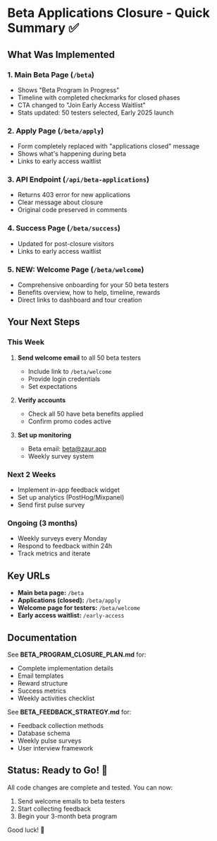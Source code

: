 # Beta Applications Closure - Quick Summary ✅

## What Was Implemented

### 1. **Main Beta Page** (`/beta`)
- Shows "Beta Program In Progress" 
- Timeline with completed checkmarks for closed phases
- CTA changed to "Join Early Access Waitlist"
- Stats updated: 50 testers selected, Early 2025 launch

### 2. **Apply Page** (`/beta/apply`)
- Form completely replaced with "applications closed" message
- Shows what's happening during beta
- Links to early access waitlist

### 3. **API Endpoint** (`/api/beta-applications`)
- Returns 403 error for new applications
- Clear message about closure
- Original code preserved in comments

### 4. **Success Page** (`/beta/success`)
- Updated for post-closure visitors
- Links to early access waitlist

### 5. **NEW: Welcome Page** (`/beta/welcome`)
- Comprehensive onboarding for your 50 beta testers
- Benefits overview, how to help, timeline, rewards
- Direct links to dashboard and tour creation

## Your Next Steps

### This Week
1. **Send welcome email** to all 50 beta testers
   - Include link to `/beta/welcome`
   - Provide login credentials
   - Set expectations

2. **Verify accounts**
   - Check all 50 have beta benefits applied
   - Confirm promo codes active

3. **Set up monitoring**
   - Beta email: beta@zaur.app
   - Weekly survey system

### Next 2 Weeks
- Implement in-app feedback widget
- Set up analytics (PostHog/Mixpanel)
- Send first pulse survey

### Ongoing (3 months)
- Weekly surveys every Monday
- Respond to feedback within 24h
- Track metrics and iterate

## Key URLs

- **Main beta page:** `/beta`
- **Applications (closed):** `/beta/apply`
- **Welcome page for testers:** `/beta/welcome`
- **Early access waitlist:** `/early-access`

## Documentation

See **BETA_PROGRAM_CLOSURE_PLAN.md** for:
- Complete implementation details
- Email templates
- Reward structure
- Success metrics
- Weekly activities checklist

See **BETA_FEEDBACK_STRATEGY.md** for:
- Feedback collection methods
- Database schema
- Weekly pulse surveys
- User interview framework

## Status: Ready to Go! 🚀

All code changes are complete and tested. You can now:
1. Send welcome emails to beta testers
2. Start collecting feedback
3. Begin your 3-month beta program

Good luck! 🎉

